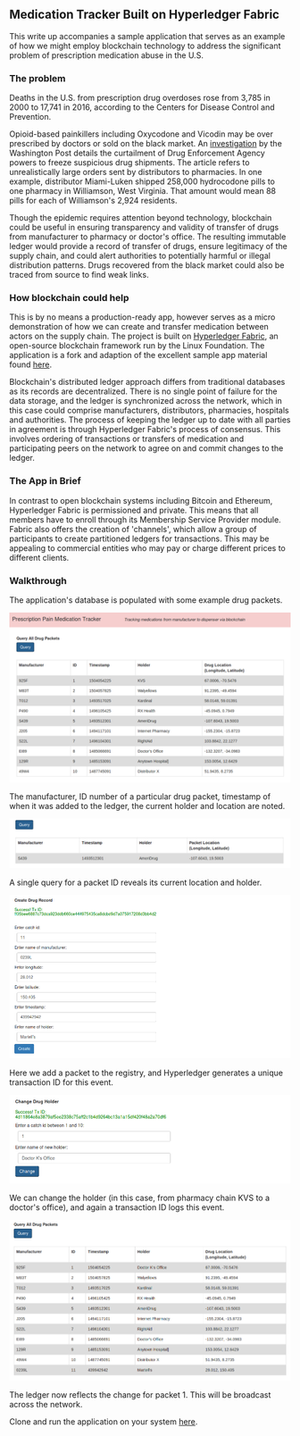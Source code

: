 ## Medication Tracker Built on Hyperledger Fabric

[//]: # (Image References)

[image1]: images/image1.PNG "Query All of Ledger"
[image2]: images/image2.PNG "Single Query"
[image3]: images/image3.PNG "Create Item"
[image4]: images/image4.PNG "Change Holder"
[image5]: images/image5.PNG "Updated Ledger"


This write up accompanies a sample application that serves as an example of how we might employ blockchain technology to address the significant problem of prescription medication abuse in the U.S.

### The problem

Deaths in the U.S. from prescription drug overdoses rose from 3,785 in 2000 to 17,741 in 2016, according to the Centers for Disease Control and Prevention.

Opioid-based painkillers including Oxycodone and Vicodin may be over prescribed by doctors or sold on the black market. An [investigation](https://www.washingtonpost.com/graphics/2017/investigations/dea-drug-industry-congress/?utm_term=.4c490838c6a4) by the Washington Post details the curtailment of Drug Enforcement Agency powers to freeze suspicious drug shipments. The article refers to unrealistically large orders sent by distributors to pharmacies. In one example, distributor Miami-Luken shipped 258,000 hydrocodone pills to one pharmacy in Williamson, West Virginia. That amount would mean 88 pills for each of Williamson's 2,924 residents.  

Though the epidemic requires attention beyond technology, blockchain could be useful in ensuring transparency and validity of transfer of drugs from manufacturer to pharmacy or doctor's office. The resulting immutable ledger would provide a record of transfer of drugs, ensure legitimacy of the supply chain, and could alert authorities to potentially harmful or illegal distribution patterns. Drugs recovered from the black market could also be traced from source to find weak links.

### How blockchain could help

This is by no means a production-ready app, however serves as a micro demonstration of how we can create and transfer medication between actors on the supply chain. The project is built on [Hyperledger Fabric](https://www.hyperledger.org/projects/fabric), an open-source blockchain framework run by the Linux Foundation. The application is a fork and adaption of the excellent sample app material found [here](https://github.com/hyperledger/fabric-samples).

Blockchain's distributed ledger approach differs from traditional databases as its records are decentralized. There is no single point of failure for the data storage, and the ledger is synchronized across the network, which in this case could comprise manufacturers, distributors, pharmacies, hospitals and authorities. The process of keeping the ledger up to date with all parties in agreement is through Hyperledger Fabric's process of consensus. This involves ordering of transactions or transfers of medication and participating peers on the network to agree on and commit changes to the ledger.

### The App in Brief

In contrast to open blockchain systems including Bitcoin and Ethereum, Hyperledger Fabric is permissioned and private. This means that all members have to enroll through its Membership Service Provider module.  
Fabric also offers the creation of 'channels', which allow a group of participants to create partitioned ledgers for transactions. This may be appealing to commercial entities who may pay or charge different prices to different clients.

### Walkthrough

The application's database is populated with some example drug packets.

![alt text][image1]

The manufacturer, ID number of a particular drug packet, timestamp of when it was added to the ledger, the current holder and location are noted.

![alt text][image2]

A single query for a packet ID reveals its current location and holder.

![alt text][image3]

Here we add a packet to the registry, and Hyperledger generates a unique transaction ID for this event.

![alt text][image4]

We can change the holder (in this case, from pharmacy chain KVS to a doctor's office), and again a transaction ID logs this event.

![alt text][image5]

The ledger now reflects the change for packet 1. This will be broadcast across the network.

Clone and run the application on your system [here](https://github.com/rastringer/medication-blockchain).

